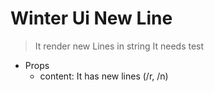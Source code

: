 # Winter Ui New Line
>It render new Lines in string
>It needs test 
 - Props
   - content: It has new lines (/r, /n)
